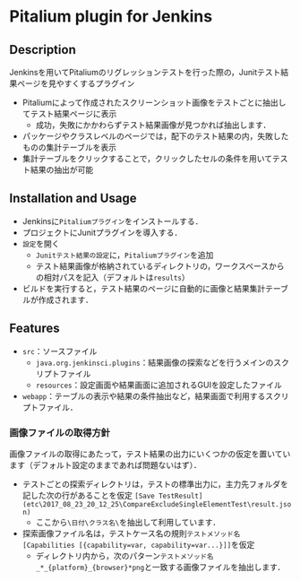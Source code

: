 # Pitalium plugin  for Jenkins
## Description
Jenkinsを用いてPitaliumのリグレッションテストを行った際の，Junitテスト結果ページを見やすくするプラグイン

- Pitaliumによって作成されたスクリーンショット画像をテストごとに抽出してテスト結果ページに表示
  - 成功，失敗にかかわらずテスト結果画像が見つかれば抽出します．
- パッケージやクラスレベルのページでは，配下のテスト結果の内，失敗したものの集計テーブルを表示
- 集計テーブルをクリックすることで，クリックしたセルの条件を用いてテスト結果の抽出が可能

## Installation and Usage
- Jenkinsに`Pitaliumプラグイン`をインストールする．
- プロジェクトにJunitプラグインを導入する．
- `設定`を開く
  -  `Junitテスト結果の設定`に，`Pitaliumプラグイン`を追加
  - テスト結果画像が格納されているディレクトリの，ワークスペースからの相対パスを記入（デフォルトは`results`）
- ビルドを実行すると，テスト結果のページに自動的に画像と結果集計テーブルが作成されます．

## Features
- `src`：ソースファイル
  - `java.org.jenkinsci.plugins`：結果画像の探索などを行うメインのスクリプトファイル
  - `resources`：設定画面や結果画面に追加されるGUIを設定したファイル
- `webapp`：テーブルの表示や結果の条件抽出など，結果画面で利用するスクリプトファイル．

### 画像ファイルの取得方針
画像ファイルの取得にあたって，テスト結果の出力にいくつかの仮定を置いています（デフォルト設定のままであれば問題ないはず）．

- テストごとの探索ディレクトリは，テストの標準出力に，主力先フォルダを記した次の行があることを仮定
`[Save TestResult] (etc\2017_08_23_20_12_25\CompareExcludeSingleElementTest\result.json)`
  - ここから`\日付\クラス名\`を抽出して利用しています．
- 探索画像ファイル名は，テストケース名の規則`テストメソッド名[Capabilities [{capability=var, capability=var...}]]`を仮定
  - ディレクトリ内から，次のパターン`テストメソッド名_*_{platform}_{browser}*png`と一致する画像ファイルを抽出します．